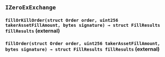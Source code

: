 ## `IZeroExExchange`






### `fillOrKillOrder(struct Order order, uint256 takerAssetFillAmount, bytes signature) → struct FillResults fillResults` (external)





### `fillOrder(struct Order order, uint256 takerAssetFillAmount, bytes signature) → struct FillResults fillResults` (external)






